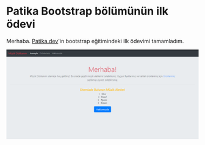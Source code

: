 # Patika Bootstrap bölümünün ilk ödevi

Merhaba. [Patika.dev](https://www.patika.dev/tr)'in bootstrap eğitimindeki ilk ödevimi tamamladım.

<img src="img/müzik-dükkanım.PNG" alt="Müzik Dükkanım">
